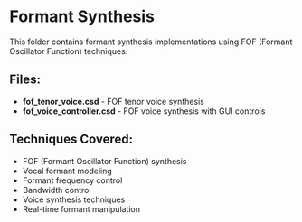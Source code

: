 # Formant Synthesis

This folder contains formant synthesis implementations using FOF (Formant Oscillator Function) techniques.

## Files:
- **fof_tenor_voice.csd** - FOF tenor voice synthesis
- **fof_voice_controller.csd** - FOF voice synthesis with GUI controls

## Techniques Covered:
- FOF (Formant Oscillator Function) synthesis
- Vocal formant modeling
- Formant frequency control
- Bandwidth control
- Voice synthesis techniques
- Real-time formant manipulation
